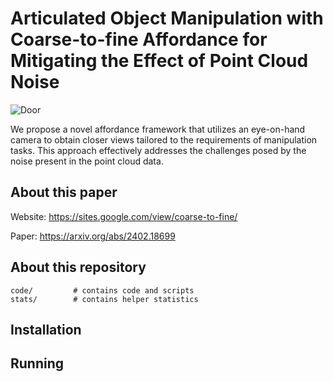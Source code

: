 # Articulated Object Manipulation with Coarse-to-fine Affordance for Mitigating the Effect of Point Cloud Noise

![Door](./images/Door.gif)

We propose a novel affordance framework that utilizes an eye-on-hand camera to obtain closer views tailored to the requirements of manipulation tasks. This approach effectively addresses the challenges posed by the noise present in the point cloud data.

## About this paper

Website: https://sites.google.com/view/coarse-to-fine/

Paper: https://arxiv.org/abs/2402.18699

## About this repository

```
code/         # contains code and scripts
stats/        # contains helper statistics
```

## Installation

## Running
